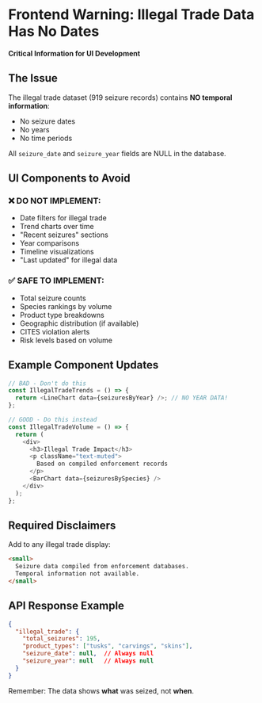 # Frontend Warning: Illegal Trade Data Has No Dates

**Critical Information for UI Development**

## The Issue
The illegal trade dataset (919 seizure records) contains **NO temporal information**:
- No seizure dates
- No years
- No time periods

All `seizure_date` and `seizure_year` fields are NULL in the database.

## UI Components to Avoid

### ❌ DO NOT IMPLEMENT:
- Date filters for illegal trade
- Trend charts over time
- "Recent seizures" sections
- Year comparisons
- Timeline visualizations
- "Last updated" for illegal data

### ✅ SAFE TO IMPLEMENT:
- Total seizure counts
- Species rankings by volume
- Product type breakdowns
- Geographic distribution (if available)
- CITES violation alerts
- Risk levels based on volume

## Example Component Updates

```javascript
// BAD - Don't do this
const IllegalTradeTrends = () => {
  return <LineChart data={seizuresByYear} />; // NO YEAR DATA!
};

// GOOD - Do this instead
const IllegalTradeVolume = () => {
  return (
    <div>
      <h3>Illegal Trade Impact</h3>
      <p className="text-muted">
        Based on compiled enforcement records
      </p>
      <BarChart data={seizuresBySpecies} />
    </div>
  );
};
```

## Required Disclaimers

Add to any illegal trade display:
```html
<small>
  Seizure data compiled from enforcement databases. 
  Temporal information not available.
</small>
```

## API Response Example

```json
{
  "illegal_trade": {
    "total_seizures": 195,
    "product_types": ["tusks", "carvings", "skins"],
    "seizure_date": null,  // Always null
    "seizure_year": null   // Always null
  }
}
```

Remember: The data shows **what** was seized, not **when**.